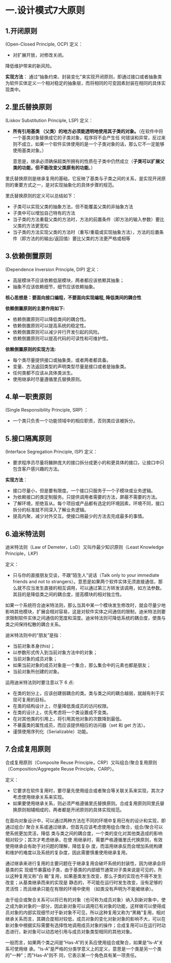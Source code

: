 # 一.设计模式7大原则

## 1.开闭原则

(Open-Closed Principle, OCP) 定义：

- 对扩展开放，对修改关闭。

降低维护带来的新风险。

**实现方法**： 通过“抽象约束、封装变化”来实现开闭原则，即通过接口或者抽象类为软件实体定义一个相对稳定的抽象层，而将相同的可变因素封装在相同的具体实现类中。

## 2.里氏替换原则

 (Liskov Substitution Principle, LSP) 定义：

- **所有引用基类 （父类）的地方必须能透明地使用其子类的对象。**（在软件中将一个基类对象替换成它的子类对象，程序将不会产生任 何错误和异常，反过来则不成立，如果一个软件实体使用的是一个子类对象的话，那么它不一定能够使用基类对象。）

  意思是，继承必须确保超类所拥有的性质在子类中仍然成立（**子类可以扩展父类的功能，但不能改变父类原有的功能**。）

里氏替换原则是继承复用的基础，它反映了基类与子类之间的关系，是实现开闭原则的重要方式之一，是对实现抽象化的具体步骤的规范。

里氏替换原则的定义可以总结如下：

- 子类可以实现父类的抽象方法，但不能覆盖父类的非抽象方法
- 子类中可以增加自己特有的方法
- 当子类的方法重载父类的方法时，方法的前置条件（即方法的输入参数）要比父类的方法更宽松
- 当子类的方法实现父类的方法时（重写/重载或实现抽象方法），方法的后置条件（即方法的的输出/返回值）要比父类的方法更严格或相等

## 3.依赖倒置原则

(Dependence Inversion Principle, DIP) 定义：

- 高层模块不应该依赖低层模块，两者都应该依赖其抽象；
- 抽象不应该依赖细节，细节应该依赖抽象。

**核心思想是：要面向接口编程，不要面向实现编程, 降低类间的耦合性**

**依赖倒置原则的主要作用如下:**

- 依赖倒置原则可以降低类间的耦合性。
- 依赖倒置原则可以提高系统的稳定性。
- 依赖倒置原则可以减少并行开发引起的风险。
- 依赖倒置原则可以提高代码的可读性和可维护性。

**依赖倒置原则的实现方法:**

- 每个类尽量提供接口或抽象类，或者两者都具备。
- 变量、方法返回类型的声明类型尽量是接口或者是抽象类。
- 任何类都不应该从具体类派生。
- 使用继承时尽量遵循里氏替换原则。

## 4.单一职责原则

(Single Responsibility Principle, SRP) ：

- 一个类只负责一个功能领域中的相应职责，否则类应该被拆分。

## 5.接口隔离原则

(Interface Segregation Principle, ISP) 定义：

- 要求程序员尽量将臃肿庞大的接口拆分成更小的和更具体的接口，让接口中只包含客户感兴趣的方法。

**实现方法**：

- 接口尽量小，但是要有限度。一个接口只服务于一个子模块或业务逻辑。
- 为依赖接口的类定制服务。只提供调用者需要的方法，屏蔽不需要的方法。
- 了解环境，拒绝盲从。每个项目或产品都有选定的环境因素，环境不同，接口拆分的标准就不同深入了解业务逻辑。
- 提高内聚，减少对外交互。使接口用最少的方法去完成最多的事情。

## 6.迪米特法则

迪米特法则（Law of Demeter，LoD）又叫作最少知识原则（Least Knowledge Principle，LKP)

定义：

- 只与你的直接朋友交谈，不跟“陌生人”说话（Talk only to your immediate friends and not to strangers）。意思是如果两个软件实体无须直接通信，那么就不应当发生直接的相互调用，可以通过第三方转发该调用，如方法参数。其目的是降低类之间的耦合度，提高模块的相对独立性。

如果一个系统符合迪米特法则，那么当其中某一个模块发生修改时，就会尽量少地影响其他模块，扩展会相对容易，这是对软件实体之间通信的限制，迪米特法则要求限制软件实体之间通信的宽度和深度。迪米特法则可降低系统的耦合度，使类与类之间保持松散的耦合关系。

迪米特法则中的“朋友”是指：

- 当前对象本身(this)；
- 以参数形式传入到当前对象方法中的对象；
- 当前对象的成员对象；
- 如果当前对象的成员对象是一个集合，那么集合中的元素也都是朋友； 
- 当前对象所创建的对象。

运用迪米特法则时要注意以下 6 点:

- 在类的划分上，应该创建弱耦合的类。类与类之间的耦合越弱，就越有利于实现可复用的目标。
- 在类的结构设计上，尽量降低类成员的访问权限。
- 在类的设计上，优先考虑将一个类设置成不变类。
- 在对其他类的引用上，将引用其他对象的次数降到最低。
- 不暴露类的属性成员，而应该提供相应的访问器（set 和 get 方法）。
- 谨慎使用序列化（Serializable）功能。

## 7.合成复用原则

合成复用原则（Composite Reuse Principle，CRP）又叫组合/聚合复用原则（Composition/Aggregate Reuse Principle，CARP）。

定义：

- 它要求在软件复用时，要尽量先使用组合或者聚合等关联关系来实现，其次才考虑使用继承关系来实现。
- 如果要使用继承关系，则必须严格遵循里氏替换原则。合成复用原则同里氏替换原则相辅相成的，两者都是开闭原则的具体实现规范。

在面向对象设计中，可以通过两种方法在不同的环境中复用已有的设计和实现，即通过组合/ 聚合关系或通过继承，但首先应该考虑使用组合/聚合，组合/聚合可以使系统更加灵活，降低 类与类之间的耦合度，一个类的变化对其他类造成的影响相对较少；其次才考虑继承，在使 用继承时，需要严格遵循里氏代换原则，有效使用继承会有助于对问题的理解，降低复杂 度，而滥用继承反而会增加系统构建和维护的难度以及系统的复杂度，因此需要慎重使用继承复用。 

通过继承来进行复用的主要问题在于继承复用会破坏系统的封装性，因为继承会将基类的实 现细节暴露给子类，由于基类的内部细节通常对子类来说是可见的，所以这种复用又称“白 箱”复用，如果基类发生改变，那么子类的实现也不得不发生改变；从基类继承而来的实现是 静态的，不可能在运行时发生改变，没有足够的灵活性；而且继承只能在有限的环境中使用 （如类没有声明为不能被继承）。 

由于组合或聚合关系可以将已有的对象（也可称为成员对象）纳入到新对象中，使之成为新对象的一部分，因此新对象可以调用已有对象的功能，这样做可以使得成员对象的内部实现细节对于新对象不可见，所以这种复用又称为“黑箱”复用，相对继承关系而言，其耦合度相对较低，成员对象的变化对新对象的影响不大，可以在新对象中根据实际需要有选择性地调用成员对象的操作；合成复用可以在运行时动态进行，新对象可以动态地引用与成员对象类型相同的其他对象。 

一般而言，如果两个类之间是“Has-A”的关系应使用组合或聚合，如果是“Is-A”关系可使用继 承。"Is-A"是严格的分类学意义上的定义，意思是一个类是另一个类的"一种"；而"Has-A"则不 同，它表示某一个角色具有某一项责任。
